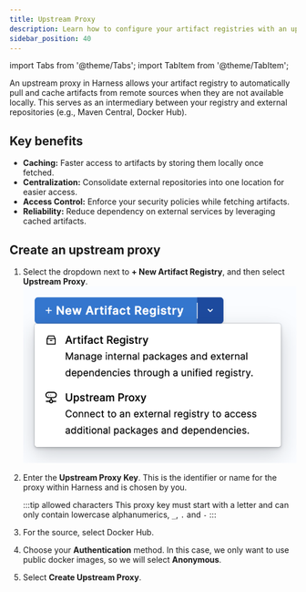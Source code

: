 ```yaml
---
title: Upstream Proxy
description: Learn how to configure your artifact registries with an upstream proxy. 
sidebar_position: 40
---
```


import Tabs from '@theme/Tabs';
import TabItem from '@theme/TabItem';

An upstream proxy in Harness allows your artifact registry to automatically pull and cache artifacts from remote sources when they are not available locally. This serves as an intermediary between your registry and external repositories (e.g., Maven Central, Docker Hub). 

## Key benefits
- **Caching:** Faster access to artifacts by storing them locally once fetched.
- **Centralization:** Consolidate external repositories into one location for easier access.
- **Access Control:** Enforce your security policies while fetching artifacts.
- **Reliability:** Reduce dependency on external services by leveraging cached artifacts.

## Create an upstream proxy

<Tabs>
<TabItem value="Interactive Guide">
<DocVideo src="https://app.tango.us/app/embed/e147bc05-70a1-4c65-b828-a12a422898c2" title="Creating an Upstream Proxy in Harness Artifact Registry" />
</TabItem>
<TabItem value="Step-by-step">

1. Select the dropdown next to **+ New Artifact Registry**, and then select **Upstream Proxy**.
    ![](./static/create-proxy.png)
2. Enter the **Upstream Proxy Key**. This is the identifier or name for the proxy within Harness and is chosen by you. 
   
   :::tip allowed characters
    This proxy key must start with a letter and can only contain lowercase alphanumerics, `_`, `.` and `-`
   :::

3. For the source, select Docker Hub.
4. Choose your **Authentication** method. In this case, we only want to use public docker images, so we will select **Anonymous**.
5. Select **Create Upstream Proxy**.
</TabItem>
</Tabs>

